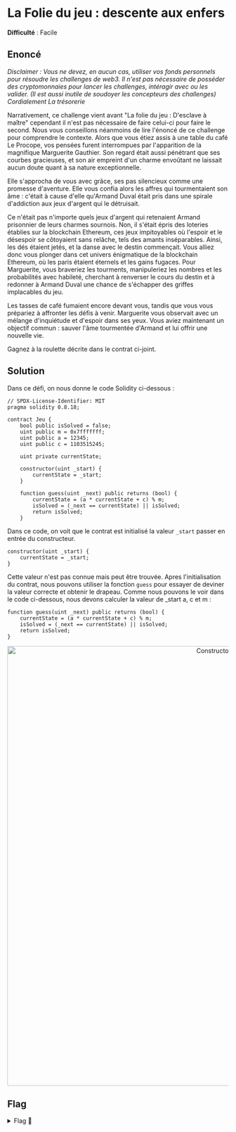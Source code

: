 # La Folie du jeu : descente aux enfers

**Difficulté** : Facile

## Enoncé

_Disclaimer : Vous ne devez, en aucun cas, utiliser vos fonds personnels pour résoudre les challenges de web3. Il n'est pas nécessaire de posséder des cryptomonnaies pour lancer les challenges, intéragir avec ou les valider. (Il est aussi inutile de soudoyer les concepteurs des challenges) Cordialement La trésorerie_

Narrativement, ce challenge vient avant "La folie du jeu : D'esclave à maître" cependant il n'est pas nécessaire de faire celui-ci pour faire le second. Nous vous conseillons néanmoins de lire l'énoncé de ce challenge pour comprendre le contexte. Alors que vous étiez assis à une table du café Le Procope, vos pensées furent interrompues par l'apparition de la magnifique Marguerite Gauthier. Son regard était aussi pénétrant que ses courbes gracieuses, et son air empreint d'un charme envoûtant ne laissait aucun doute quant à sa nature exceptionnelle.

Elle s'approcha de vous avec grâce, ses pas silencieux comme une promesse d'aventure. Elle vous confia alors les affres qui tourmentaient son âme : c'était à cause d'elle qu'Armand Duval était pris dans une spirale d'addiction aux jeux d'argent qui le détruisait.

Ce n'était pas n'importe quels jeux d'argent qui retenaient Armand prisonnier de leurs charmes sournois. Non, il s'était épris des loteries établies sur la blockchain Ethereum, ces jeux impitoyables où l'espoir et le désespoir se côtoyaient sans relâche, tels des amants inséparables. Ainsi, les dés étaient jetés, et la danse avec le destin commençait. Vous alliez donc vous plonger dans cet univers énigmatique de la blockchain Ethereum, où les paris étaient éternels et les gains fugaces. Pour Marguerite, vous braveriez les tourments, manipuleriez les nombres et les probabilités avec habileté, cherchant à renverser le cours du destin et à redonner à Armand Duval une chance de s'échapper des griffes implacables du jeu.

Les tasses de café fumaient encore devant vous, tandis que vous vous prépariez à affronter les défis à venir. Marguerite vous observait avec un mélange d'inquiétude et d'espoir dans ses yeux. Vous aviez maintenant un objectif commun : sauver l'âme tourmentée d'Armand et lui offrir une nouvelle vie.

Gagnez à la roulette décrite dans le contrat ci-joint.


## Solution

Dans ce défi, on nous donne le code Solidity ci-dessous : 
```Solidity
// SPDX-License-Identifier: MIT
pragma solidity 0.8.18;

contract Jeu {
    bool public isSolved = false;
    uint public m = 0x7fffffff;
    uint public a = 12345;
    uint public c = 1103515245;

    uint private currentState;

    constructor(uint _start) {
        currentState = _start;
    }

    function guess(uint _next) public returns (bool) {
        currentState = (a * currentState + c) % m;
        isSolved = (_next == currentState) || isSolved;
        return isSolved;
    }
```

Dans ce code, on voit que le contrat est initialisé la valeur `_start` passer en entrée du constructeur. 
```Solidity
constructor(uint _start) {
    currentState = _start;
}
```

Cette valeur n'est pas connue mais peut être trouvée. Apres l'initialisation du contrat, nous pouvons utiliser la fonction `guess` pour essayer de deviner la valeur correcte et obtenir le drapeau. Comme nous pouvons le voir dans le code ci-dessous, nous devons calculer la valeur de _start a, c et m :
```Solidity
function guess(uint _next) public returns (bool) {
    currentState = (a * currentState + c) % m;
    isSolved = (_next == currentState) || isSolved;
    return isSolved;
}
```

<p align="center"><img src="Constructor Arguments.png" alt="Constructor Arguments" width="1000"></p>


## Flag

<details>
<summary> Flag 🚩</summary>

```
404CTF{r4Nd0Mn3ss_1S_NOt_s0_345y}
```
